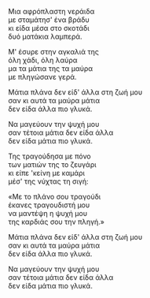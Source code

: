 Μια αφρόπλαστη νεράιδα<br>
με σταμάτησ' ένα βράδυ<br>
κι είδα μέσα στο σκοτάδι<br>
δυό ματάκια λαμπερά.

Μ' έσυρε στην αγκαλιά της<br>
όλη χάδι, όλη λαύρα<br>
μα τα μάτια της τα μαύρα<br>
με πληγώσανε γερά.

Μάτια πλάνα δεν είδ' άλλα στη ζωή μου<br>
σαν κι αυτά τα μαύρα μάτια<br>
δεν είδα άλλα πιο γλυκά.<br>

Να μαγεύουν την ψυχή μου<br>
σαν τέτοια μάτια δεν είδα άλλα<br>
δεν είδα μάτια πιο γλυκά.

Της τραγούδησα με πόνο<br>
των ματιών της το ζευγάρι<br>
κι είπε 'κείνη με καμάρι<br>
μέσ' της νύχτας τη σιγή:
 
«Με το πλάνο σου τραγούδι<br>
έκανες τραγουδιστή μου<br>
να μαντέψη η ψυχή μου<br>
της καρδιάς σου την πληγή.»

Μάτια πλάνα δεν είδ' άλλα στη ζωή μου<br>
σαν κι αυτά τα μαύρα μάτια<br>
δεν είδα άλλα πιο γλυκά.<br>

Να μαγεύουν την ψυχή μου<br>
σαν τέτοια μάτια δεν είδα άλλα<br>
δεν είδα μάτια πιο γλυκά.
